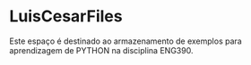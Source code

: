 # LuisCesarFiles
Este espaço é destinado ao armazenamento de exemplos para aprendizagem de PYTHON na disciplina ENG390.
